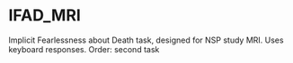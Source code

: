 # IFAD_MRI
Implicit Fearlessness about Death task, designed for NSP study MRI. Uses keyboard responses. Order: second task
